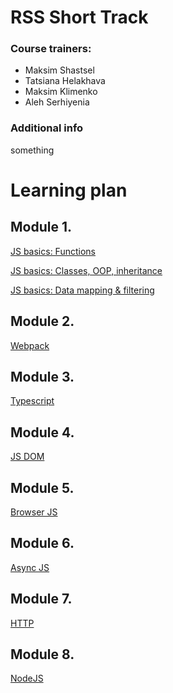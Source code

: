 # **RSS Short Track** 

### Course trainers:
- Maksim Shastsel
- Tatsiana Helakhava
- Maksim Klimenko
- Aleh Serhiyenia

### Additional info

something

# Learning plan

## Module 1.

 [JS basics: Functions](https://github.com/alex-trofimova/short-track-next-gen/blob/main/1-js-basics-1/module1-1.md)

 [JS basics: Classes, OOP, inheritance](https://github.com/alex-trofimova/short-track-next-gen/blob/main/1-js-basics-2/module1-2.md)

 [JS basics: Data mapping & filtering](https://github.com/alex-trofimova/short-track-next-gen/blob/main/1-js-basics-3/module1-3.md)

 ## Module 2.

 [Webpack](https://github.com/alex-trofimova/short-track-next-gen/blob/main/2-webpack/module2.md)

 ## Module 3.

 [Typescript](https://github.com/alex-trofimova/short-track-next-gen/blob/main/3-typescript/module3.md)

## Module 4.

 [JS DOM](https://github.com/alex-trofimova/short-track-next-gen/blob/main/4-js-dom/module4.md)

## Module 5.

 [Browser JS](https://github.com/alex-trofimova/short-track-next-gen/blob/main/5-browser-js/module5.md)

## Module 6.

 [Async JS](https://github.com/alex-trofimova/short-track-next-gen/blob/main/6-async-js/module6.md)

## Module 7.

 [HTTP](https://github.com/alex-trofimova/short-track-next-gen/blob/main/7-http/module7.md)

## Module 8.

 [NodeJS](https://github.com/alex-trofimova/short-track-next-gen/blob/main/8-nodejs/module8.md)
